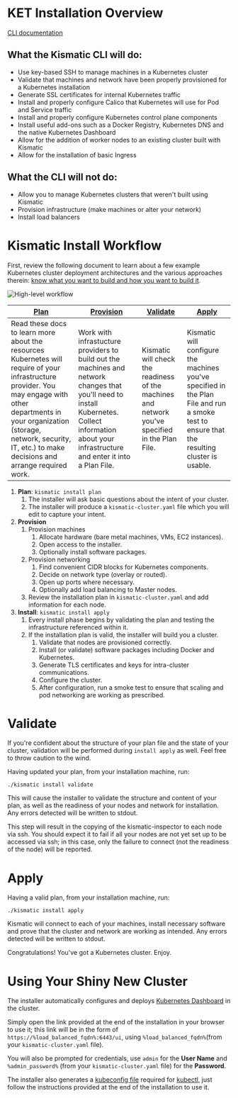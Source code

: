 # KET Installation Overview

[CLI documentation](https://github.com/apprenda/kismatic/tree/master/docs/kismatic-cli)

## What the Kismatic CLI will do:

* Use key-based SSH to manage machines in a Kubernetes cluster
* Validate that machines and network have been properly provisioned for a Kubernetes installation
* Generate SSL certificates for internal Kubernetes traffic
* Install and properly configure Calico that Kubernetes will use for Pod and Service traffic
* Install and properly configure Kubernetes control plane components
* Install useful add-ons such as a Docker Registry, Kubernetes DNS and the native Kubernetes Dashboard
* Allow for the addition of worker nodes to an existing cluster built with Kismatic
* Allow for the installation of basic Ingress

## What the CLI will **not** do:

* Allow you to manage Kubernetes clusters that weren't built using Kismatic
* Provision infrastructure (make machines or alter your network)
* Install load balancers

# Kismatic Install Workflow

First, review the following document to learn about a few example Kubernetes cluster deployment architectures and the various approaches therein: [know what you want to build and how you want to build it](INTENT.md).

![High-level workflow](installer-workflow.png)

| [Plan](PLAN.md) | [Provision](PROVISION.md) | [Validate](#validate) | [Apply](#apply) |
| --- | --- | --- | --- |
| Read these docs to learn more about the resources Kubernetes will require of your infrastructure provider. You may engage with other departments in your organization (storage, network, security, IT, etc.) to make decisions and arrange required work. | Work with infrastucture providers to build out the machines and network changes that you'll need to install Kubernetes. Collect information about your infrastructure and enter it into a Plan File. | Kismatic will check the readiness of the machines and network you've specified in the Plan File. | Kismatic will configure the machines you've specified in the Plan File and run a smoke test to ensure that the resulting cluster is usable.|

1. **Plan**: `kismatic install plan`
   1. The installer will ask basic questions about the intent of your cluster.
   2. The installer will produce a `kismatic-cluster.yaml` file which you will edit to capture your intent.
2. **Provision**
   1. Provision machines
      1. Allocate hardware (bare metal machines, VMs, EC2 instances).
      2. Open access to the installer.
      3. Optionally install software packages.
   2. Provision networking
      1. Find convenient CIDR blocks for Kubernetes components.
      2. Decide on network type (overlay or routed).
      3. Open up ports where necessary.
      4. Optionally add load balancing to Master nodes.
   3. Review the installation plan in `kismatic-cluster.yaml` and add information for each node.
3. **Install**: `kismatic install apply`
   1. Every install phase begins by validating the plan and testing the infrastructure referenced within it.
   2. If the installation plan is valid, the installer will build you a cluster.
      1. Validate that nodes are provisioned correctly.
      2. Install (or validate) software packages including Docker and Kubernetes.
      3. Generate TLS certificates and keys for intra-cluster communications.
      4. Configure the cluster.
      5. After configuration, run a smoke test to ensure that scaling and pod networking are working as prescribed.

# <a name="validate"></a>Validate

If you're confident about the structure of your plan file and the state of your cluster, validation will be performed during `install apply` as well. Feel free to throw caution to the wind.

Having updated your plan, from your installation machine, run:

`./kismatic install validate`

This will cause the installer to validate the structure and content of your plan, as well as the readiness of your nodes and network for installation.  Any errors detected will be written to stdout.

This step will result in the copying of the kismatic-inspector to each node via ssh. You should expect it to fail if all your nodes are not yet set up to be accessed via ssh; in this case, only the failure to connect (not the readiness of the node) will be reported.


# <a name="apply"></a>Apply

Having a valid plan, from your installation machine, run:

`./kismatic install apply`

Kismatic will connect to each of your machines, install necessary software and prove that the cluster and network are working as intended. Any errors detected will be written to stdout.

Congratulations! You've got a Kubernetes cluster. Enjoy.

# Using Your Shiny New Cluster

The installer automatically configures and deploys [Kubernetes Dashboard](http://kubernetes.io/docs/user-guide/ui/) in the cluster.

Simply open the link provided at the end of the installation in your browser to use it; this link will be in the form of `https://%load_balanced_fqdn%:6443/ui`, using `%load_balanced_fqdn%`(from your `kismatic-cluster.yaml` file).

You will also be prompted for credentials, use `admin` for the **User Name** and `%admin_password%` (from your `kismatic-cluster.yaml` file) for the **Password**.

The installer also generates a [kubeconfig file](http://kubernetes.io/docs/user-guide/kubeconfig-file/) required for [kubectl](http://kubernetes.io/docs/user-guide/kubectl-overview/), just follow the instructions provided at the end of the installation to use it.
